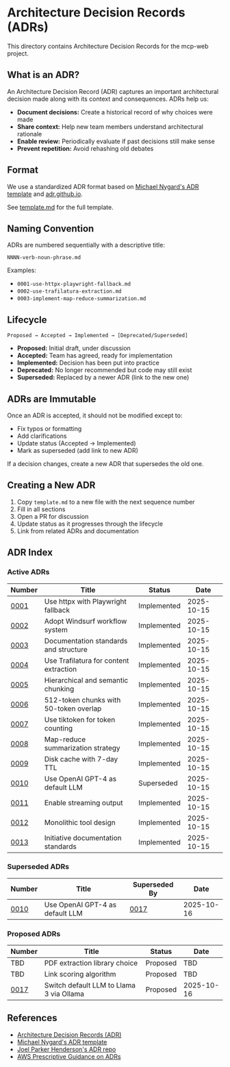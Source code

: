 # Architecture Decision Records (ADRs)

This directory contains Architecture Decision Records for the mcp-web project.

## What is an ADR?

An Architecture Decision Record (ADR) captures an important architectural decision made along with its context and consequences. ADRs help us:

- **Document decisions:** Create a historical record of why choices were made
- **Share context:** Help new team members understand architectural rationale
- **Enable review:** Periodically evaluate if past decisions still make sense
- **Prevent repetition:** Avoid rehashing old debates

## Format

We use a standardized ADR format based on [Michael Nygard's ADR template](https://cognitect.com/blog/2011/11/15/documenting-architecture-decisions) and [adr.github.io](https://adr.github.io/).

See [template.md](template.md) for the full template.

## Naming Convention

ADRs are numbered sequentially with a descriptive title:

```text
NNNN-verb-noun-phrase.md
```

Examples:

- `0001-use-httpx-playwright-fallback.md`
- `0002-use-trafilatura-extraction.md`
- `0003-implement-map-reduce-summarization.md`

## Lifecycle

```text
Proposed → Accepted → Implemented → [Deprecated/Superseded]
```

- **Proposed:** Initial draft, under discussion
- **Accepted:** Team has agreed, ready for implementation
- **Implemented:** Decision has been put into practice
- **Deprecated:** No longer recommended but code may still exist
- **Superseded:** Replaced by a newer ADR (link to the new one)

## ADRs are Immutable

Once an ADR is accepted, it should not be modified except to:

- Fix typos or formatting
- Add clarifications
- Update status (Accepted → Implemented)
- Mark as superseded (add link to new ADR)

If a decision changes, create a new ADR that supersedes the old one.

## Creating a New ADR

1. Copy `template.md` to a new file with the next sequence number
2. Fill in all sections
3. Open a PR for discussion
4. Update status as it progresses through the lifecycle
5. Link from related ADRs and documentation

## ADR Index

### Active ADRs

| Number | Title | Status | Date |
|--------|-------|--------|------|
| [0001](0001-use-httpx-playwright-fallback.md) | Use httpx with Playwright fallback | Implemented | 2025-10-15 |
| [0002](0002-adopt-windsurf-workflow-system.md) | Adopt Windsurf workflow system | Implemented | 2025-10-15 |
| [0003](0003-documentation-standards-and-structure.md) | Documentation standards and structure | Implemented | 2025-10-15 |
| [0004](0004-trafilatura-content-extraction.md) | Use Trafilatura for content extraction | Implemented | 2025-10-15 |
| [0005](0005-hierarchical-semantic-chunking.md) | Hierarchical and semantic chunking | Implemented | 2025-10-15 |
| [0006](0006-chunk-size-and-overlap.md) | 512-token chunks with 50-token overlap | Implemented | 2025-10-15 |
| [0007](0007-tiktoken-token-counting.md) | Use tiktoken for token counting | Implemented | 2025-10-15 |
| [0008](0008-map-reduce-summarization.md) | Map-reduce summarization strategy | Implemented | 2025-10-15 |
| [0009](0009-disk-cache-seven-day-ttl.md) | Disk cache with 7-day TTL | Implemented | 2025-10-15 |
| [0010](0010-openai-gpt4-default-llm.md) | Use OpenAI GPT-4 as default LLM | Superseded | 2025-10-15 |
| [0011](0011-enable-streaming-output.md) | Enable streaming output | Implemented | 2025-10-15 |
| [0012](0012-monolithic-tool-design.md) | Monolithic tool design | Implemented | 2025-10-15 |
| [0013](0013-initiative-documentation-standards.md) | Initiative documentation standards | Implemented | 2025-10-15 |

### Superseded ADRs

| Number | Title | Superseded By | Date |
|--------|-------|---------------|------|
| [0010](0010-openai-gpt4-default-llm.md) | Use OpenAI GPT-4 as default LLM | [0017](0017-switch-default-llm-to-llama3.md) | 2025-10-16 |

### Proposed ADRs

| Number | Title | Status | Date |
|--------|-------|--------|------|
| TBD | PDF extraction library choice | Proposed | TBD |
| TBD | Link scoring algorithm | Proposed | TBD |
| [0017](0017-switch-default-llm-to-llama3.md) | Switch default LLM to Llama 3 via Ollama | Proposed | 2025-10-16 |

## References

- [Architecture Decision Records (ADR)](https://adr.github.io/)
- [Michael Nygard's ADR template](https://cognitect.com/blog/2011/11/15/documenting-architecture-decisions)
- [Joel Parker Henderson's ADR repo](https://github.com/joelparkerhenderson/architecture-decision-record)
- [AWS Prescriptive Guidance on ADRs](https://docs.aws.amazon.com/prescriptive-guidance/latest/architectural-decision-records/welcome.html)
